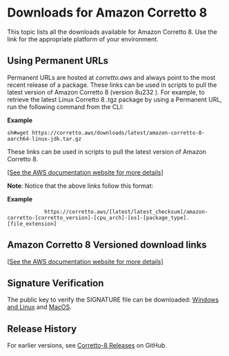 # Downloads for Amazon Corretto 8<a name="downloads-list"></a>

This topic lists all the downloads available for Amazon Corretto 8\. Use the link for the appropriate platform of your environment\.

## Using Permanent URLs<a name="amazon-corretto-yum-urls"></a>

Permanent URLs are hosted at *corretto\.aws* and always point to the most recent release of a package\. These links can be used in scripts to pull the latest version of Amazon Corretto 8 \(version 8u232 \)\. For example, to retrieve the latest Linux Corretto 8 \.tgz package by using a Permanent URL, run the following command from the CLI:

**Example**  

```
sh#wget https://corretto.aws/downloads/latest/amazon-corretto-8-aarch64-linux-jdk.tar.gz
```

These links can be used in scripts to pull the latest version of Amazon Corretto 8\.

[\[See the AWS documentation website for more details\]](http://docs.aws.amazon.com/corretto/latest/corretto-8-ug/downloads-list.html)

**Note**: Notice that the above links follow this format:

**Example**  

```
            https://corretto.aws/[latest/latest_checksum]/amazon-corretto-[corretto_version]-[cpu_arch]-[os]-[package_type].[file_extension]
```

## Amazon Corretto 8 Versioned download links<a name="download"></a>

[\[See the AWS documentation website for more details\]](http://docs.aws.amazon.com/corretto/latest/corretto-8-ug/downloads-list.html)

## Signature Verification<a name="signature"></a>

The public key to verify the SIGNATURE file can be downloaded: [Windows and Linux](https://corretto.aws/downloads/resources/8.232.09.1/F6C9FC19.pub) and [MacOS](https://corretto.aws/downloads/resources/8.232.09.2/C44F4D36.pub)\.

## Release History<a name="release-history"></a>

For earlier versions, see [Corretto\-8 Releases](https://github.com/corretto/corretto-8/releases) on GitHub\.